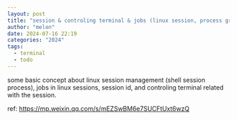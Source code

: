 ```yaml
---
layout: post
title: "session & controling terminal & jobs (linux session, process groups)"
author: "melon"
date: 2024-07-16 22:19
categories: "2024"
tags:
  - terminal
  - todo
---
```


some basic concept about linux session management (shell session process), jobs in linux sessions,
session id, and controling terminal related with the session.

ref: https://mp.weixin.qq.com/s/mEZSwBM6e7SUCFtUxt6wzQ

